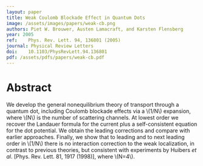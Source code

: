 ```yaml
---
layout: paper
title: Weak Coulomb Blockade Effect in Quantum Dots
image: /assets/images/papers/weak-cb.png
authors: Piet W. Brouwer, Austen Lamacraft, and Karsten Flensberg
year: 2005
ref: 	Phys. Rev. Lett. 94, 136801 (2005)
journal: Physical Review Letters
doi: 	10.1103/PhysRevLett.94.136801
pdf: /assets/pdfs/papers/weak-cb.pdf
---
```


# Abstract

We develop the general nonequilibrium theory of transport through a quantum dot, including Coulomb blockade effects via a \\(1/N\\) expansion, where \\(N\\) is the number of scattering channels. At lowest order we recover the Landauer formula for the current plus a self-consistent equation for the dot potential. We obtain the leading corrections and compare with earlier approaches. Finally, we show that to leading and to next leading order in \\(1/N\\) there is no interaction correction to the weak localization, in contrast to previous theories, but consistent with experiments by Huibers _et al_. [Phys. Rev. Lett. 81, 1917 (1998)], where \\(N=4\\).
